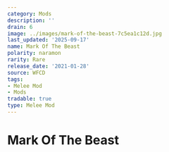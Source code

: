 ```yaml
---
category: Mods
description: ''
drain: 6
image: ../images/mark-of-the-beast-7c5ea1c12d.jpg
last_updated: '2025-09-17'
name: Mark Of The Beast
polarity: naramon
rarity: Rare
release_date: '2021-01-28'
source: WFCD
tags:
- Melee Mod
- Mods
tradable: true
type: Melee Mod
---
```


# Mark Of The Beast


